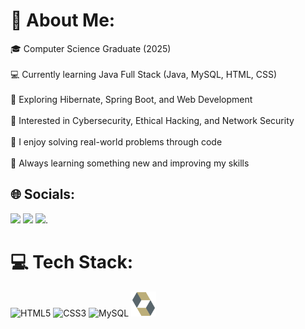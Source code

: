 # 💫 About Me:
🎓 Computer Science Graduate (2025)<br><br>
💻 Currently learning Java Full Stack (Java, MySQL, HTML, CSS)<br><br>
🚀 Exploring Hibernate, Spring Boot, and Web Development<br><br>
🔐 Interested in Cybersecurity, Ethical Hacking, and Network Security <br><br>
🧠 I enjoy solving real-world problems through code<br><br>
🌱 Always learning something new and improving my skills

## 🌐 Socials:
[<img src="https://img.icons8.com/fluency/48/000000/instagram-new.png" width="30"/>](https://instagram.com/thanioruvan161229)
[<img src="https://img.icons8.com/color/48/000000/gmail.png" width="30"/>](mailto:thanioruvan161229@gmail.com)
[<img src="https://img.icons8.com/color/48/000000/linkedin.png" width="30"/>](https://www.linkedin.com/in/kannantechie
).


# 💻 Tech Stack:
<p>
  <img src="https://img.icons8.com/color/48/html-5.png" width="40" alt="HTML5"/>
  <img src="https://img.icons8.com/color/48/css3.png" width="40" alt="CSS3"/>
  <img src="https://img.icons8.com/fluency/48/mysql-logo.png" width="40" alt="MySQL"/>
  <img src="https://raw.githubusercontent.com/devicons/devicon/master/icons/hibernate/hibernate-original.svg" width="40" alt="Hibernate"/>
</p>





<!-- Proudly created with GPRM ( https://gprm.itsvg.in ) -->
